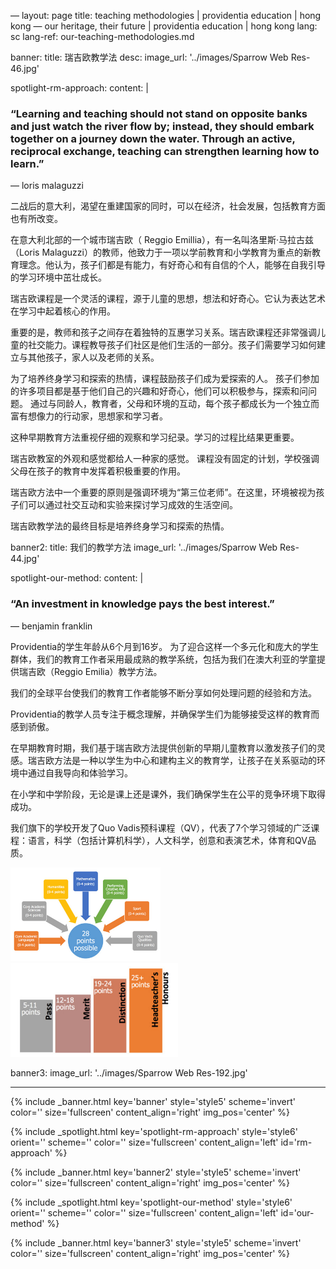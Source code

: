—
layout: page
title: teaching methodologies | providentia education | hong kong — our heritage, their future | providentia education | hong kong
lang: sc
lang-ref: our-teaching-methodologies.md

banner:
  title: 瑞吉欧教学法
  desc:
  image_url: '../images/Sparrow Web Res-46.jpg'

spotlight-rm-approach:
  content: |
    <p><h3 class="courgette">“Learning and teaching should not stand on opposite banks and just watch the river flow by; instead, they should embark together on a journey down the water. Through an active, reciprocal exchange, teaching can strengthen learning how to learn.”</h3><span class="motto">— loris malaguzzi</span></p>
    <p>二战后的意大利，渴望在重建国家的同时，可以在经济，社会发展，包括教育方面也有所改变。</p>
    <p>在意大利北部的一个城市瑞吉欧（ Reggio Emillia），有一名叫洛里斯·马拉古兹（Loris Malaguzzi）的教师，他致力于一项以学前教育和小学教育为重点的新教育理念。他认为，孩子们都是有能力，有好奇心和有自信的个人，能够在自我引导的学习环境中茁壮成长。</p>
    <p>瑞吉欧课程是一个灵活的课程，源于儿童的思想，想法和好奇心。它认为表达艺术在学习中起着核心的作用。</p> 
    <p>重要的是，教师和孩子之间存在着独特的互惠学习关系。瑞吉欧课程还非常强调儿童的社交能力。课程教导孩子们社区是他们生活的一部分。孩子们需要学习如何建立与其他孩子，家人以及老师的关系。</p>
    <p>为了培养终身学习和探索的热情，课程鼓励孩子们成为爱探索的人。 孩子们参加的许多项目都是基于他们自己的兴趣和好奇心，他们可以积极参与，探索和问问题。 通过与同龄人，教育者，父母和环境的互动，每个孩子都成长为一个独立而富有想像力的行动家，思想家和学习者。</p>
    <p>这种早期教育方法重视仔细的观察和学习纪录。学习的过程比结果更重要。</p>
    <p>瑞吉欧教室的外观和感觉都给人一种家的感觉。 课程没有固定的计划，学校强调父母在孩子的教育中发挥着积极重要的作用。</p>
    <p>瑞吉欧方法中一个重要的原则是强调环境为“第三位老师”。在这里，环境被视为孩子们可以通过社交互动和实验来探讨学习成效的生活空间。</p>
    <p>瑞吉欧教学法的最终目标是培养终身学习和探索的热情。</p>

banner2:
  title: 我们的教学方法
  image_url: '../images/Sparrow Web Res-44.jpg'

spotlight-our-method:
  content: |
    <p><h3 class="courgette">“An investment in knowledge pays the best interest.”</h3><span class="motto">— benjamin franklin</span></p>
    Providentia的学生年龄从6个月到16岁。 为了迎合这样一个多元化和庞大的学生群体，我们的教育工作者采用最成熟的教学系统，包括为我们在澳大利亚的学童提供瑞吉欧（Reggio Emilia）教学方法。
    <p>我们的全球平台使我们的教育工作者能够不断分享如何处理问题的经验和方法。</p>
    <p>Providentia的教学人员专注于概念理解，并确保学生们为能够接受这样的教育而感到骄傲。</p>
    <p>在早期教育时期，我们基于瑞吉欧方法提供创新的早期儿童教育以激发孩子们的灵感。瑞吉欧方法是一种以学生为中心和建构主义的教育学，让孩子在关系驱动的环境中通过自我导向和体验学习。</p>
    <p>在小学和中学阶段，无论是课上还是课外，我们确保学生在公平的竞争环境下取得成功。</p>
    <p>我们旗下的学校开发了Quo Vadis预科课程（QV），代表了7个学习领域的广泛课程：语言，科学（包括计算机科学），人文科学，创意和表演艺术，体育和QV品质。</p>
    <img src="../images/our-teaching-methodologies1.png" height="150">
    <img src="../images/our-teaching-methodologies2.png" height="150">

banner3:
  image_url: '../images/Sparrow Web Res-192.jpg'

---
<!-- Welcome Banner -->
{% include _banner.html key='banner' style='style5' scheme='invert' color='' size='fullscreen' content_align='right' img_pos='center' %}

<!-- The Reggio Emilia Approach -->
{% include _spotlight.html key='spotlight-rm-approach' style='style6' orient='' scheme='' color='' size='fullscreen' content_align='left' id='rm-approach' %}

<!-- Banner2 -->
{% include _banner.html key='banner2' style='style5' scheme='invert' color='' size='fullscreen' content_align='right' img_pos='center' %}

<!-- Our teaching methodologies -->
{% include _spotlight.html key='spotlight-our-method' style='style6' orient='' scheme='' color='' size='fullscreen' content_align='left' id='our-method' %}

<!-- Banner3 -->
{% include _banner.html key='banner3' style='style5' scheme='invert' color='' size='fullscreen' content_align='right' img_pos='center' %}

